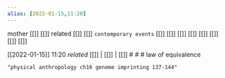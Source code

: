 ```yaml
---
alias: [2022-01-15,11:20]
---
```

 mother [[]] [[]]
 related [[]] [[]]
 `contemporary events` [[]] [[]] [[]] [[]] [[]] [[]] [[]] [[]]

[[2022-01-15]] 11:20 _related_ [[]] | [[]] | [[]] # # #
law of equivalence

```query
"physical anthropology ch16 genome imprinting 137-144"
```